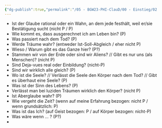 ```yaml
---
{"dg-publish":true,"permalink":"/05 - BGW23-PHI-ClauD/00 - Einstieg/02 - Welche philosophischen Gedanken hatte ich selbst (in Kindheit und Jugend)/","noteIcon":""}
---
```


* Ist der Glaube rational oder ein Wahn, an dem jede festhält, weil er/sie Bestätigung sucht (nicht P / P)
* Wie kommt es, dass ausgerechnet ich am Leben bin? (P)
* Was passiert nach dem Tod? (P)
* Werde Träume wahr? (entweder Ist-Soll-Abgleich / eher nicht P)
* Wieso / Warum gibt es das Ganze hier? (P?)
* Stammen wir von der Erde oder sind wir Aliens? // Gibt es nur uns (als Menschen)? (nicht P)
* Sind Deja-vues real oder Einbildung? (nicht-P)
* Sind wir wirklich alle gleich? (P)
* Wo ist die Seele? // Verlässt die Seele den Körper nach dem Tod?  // Gibt es überhaut eine Seele? (P)
* Was ist der Sinn des Lebens? (P)
* Verlässt man bei luziden Träumen wirklich den Körper? (nicht P)
* Ist Aberglaube wahr? (P)
* Wie vergeht die Zeit? (wenn auf meine Erfahrung bezogen: nicht P / wenn grundsätzlich: P)
* Was ist das Ich? (auf Geist bezogen: P / auf Körper bezogen: nicht-P)
* Was wäre wenn ... ? (P?)
* 